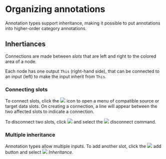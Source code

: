# Organizing annotations

Annotation types support inheritance, making it possible to put annotations into higher-order
category annotations.

## Inhertiances

Connections are made between *slots* that are left and right to the colored area of 
a node. 

Each node has one output `This` (right-hand side), that can be connected to an input (left)
to make the input inherit from `This`. 

### Connecting slots

To connect slots, click the ![](resource://icons/chevron-bottom.png) icon to open a menu of
compatible source or target data slots. On creating a connection, a line will appear between
the two affected slots to indicate a connection.

To disconnect two slots, click ![](resource://icons/chevron-bottom.png) and select 
the ![](resource://icons/remove.png) disconnect command.

### Multiple inheritance

Annotation types allow multiple inputs. To add another slot, click the ![](resource://icons/add.png)
add button and select ![](resource://icons/label.png) *Inheritance*.
